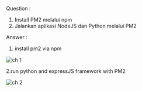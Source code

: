 Question :

1. Install PM2 melalui npm
2. Jalankan aplikasi NodeJS dan Python melalui PM2

Answer :


1. install pm2 via npm

![ch 1](https://user-images.githubusercontent.com/91004163/225384001-451f9f97-afa8-4841-8e2f-adbbe55f202e.png)

2.run python and expressJS framework with PM2

![ch 2](https://user-images.githubusercontent.com/91004163/225383993-193182a3-953c-48ea-8c21-6015dad630cd.png)
